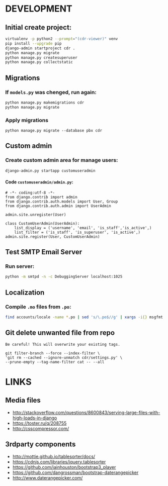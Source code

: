 # DEVELOPMENT

## Initial create project:

```bash
virtualenv -p python2 --prompt="(cdr-viewer)" venv
pip install --upgrade pip
django-admin startproject cdr .
python manage.py migrate
python manage.py createsuperuser
python manage.py collectstatic
```

## Migrations

### If `models.py` was chenged, run again:

```bash
python manage.py makemigrations cdr
python manage.py migrate
```

### Apply migrations

```
python manage.py migrate --database pbx cdr
```

## Custom admin

### Create custom admin area for manage users:
```bash
django-admin.py startapp customuseradmin
```
#### Code `customuseradmin/admin.py`:
```
# -*- coding:utf-8 -*-
from django.contrib import admin
from django.contrib.auth.models import User, Group
from django.contrib.auth.admin import UserAdmin

admin.site.unregister(User)

class CustomUserAdmin(UserAdmin):
    list_display = ('username', 'email', 'is_staff','is_active',)
    list_filter = ('is_staff', 'is_superuser', 'is_active',)
admin.site.register(User, CustomUserAdmin)
```

## Test **SMTP** Email Server

### Run server:
```bash
python -m smtpd -n -c DebuggingServer localhost:1025
```

## Localization

### Compile `.mo` files from `.po`:
```bash
find accounts/locale -name *.po | sed 's/\.po$//g' | xargs -i{} msgfmt {}.po -o {}.mo
```

## Git delete unwanted file from repo

`Be careful! This will overwrite your existing tags.`
```
git filter-branch --force --index-filter \
'git rm --cached --ignore-unmatch cdr/settings.py' \
--prune-empty --tag-name-filter cat -- --all
```

# LINKS

## Media files
* http://stackoverflow.com/questions/8600843/serving-large-files-with-high-loads-in-django
* https://toster.ru/q/208755
* http://csscompressor.com/

## 3rdparty components
* http://mottie.github.io/tablesorter/docs/
* https://cdnjs.com/libraries/jquery.tablesorter
* https://github.com/iainhouston/bootstrap3_player
* https://github.com/dangrossman/bootstrap-daterangepicker
* http://www.daterangepicker.com/
